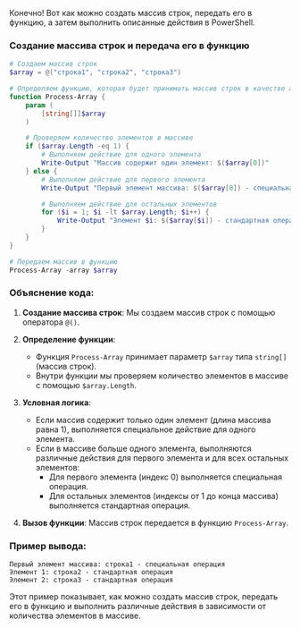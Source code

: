 Конечно! Вот как можно создать массив строк, передать его в функцию, а затем выполнить описанные действия в PowerShell.

### Создание массива строк и передача его в функцию

```powershell
# Создаем массив строк
$array = @("строка1", "строка2", "строка3")

# Определяем функцию, которая будет принимать массив строк в качестве аргумента
function Process-Array {
    param (
        [string[]]$array
    )

    # Проверяем количество элементов в массиве
    if ($array.Length -eq 1) {
        # Выполняем действие для одного элемента
        Write-Output "Массив содержит один элемент: $($array[0])"
    } else {
        # Выполняем действие для первого элемента
        Write-Output "Первый элемент массива: $($array[0]) - специальная операция"

        # Выполняем действие для остальных элементов
        for ($i = 1; $i -lt $array.Length; $i++) {
            Write-Output "Элемент $i: $($array[$i]) - стандартная операция"
        }
    }
}

# Передаем массив в функцию
Process-Array -array $array
```

### Объяснение кода:

1. **Создание массива строк**: Мы создаем массив строк с помощью оператора `@()`.

2. **Определение функции**: 
   - Функция `Process-Array` принимает параметр `$array` типа `string[]` (массив строк).
   - Внутри функции мы проверяем количество элементов в массиве с помощью `$array.Length`.

3. **Условная логика**:
   - Если массив содержит только один элемент (длина массива равна 1), выполняется специальное действие для одного элемента.
   - Если в массиве больше одного элемента, выполняются различные действия для первого элемента и для всех остальных элементов:
     - Для первого элемента (индекс 0) выполняется специальная операция.
     - Для остальных элементов (индексы от 1 до конца массива) выполняется стандартная операция.

4. **Вызов функции**: Массив строк передается в функцию `Process-Array`.

### Пример вывода:

```plaintext
Первый элемент массива: строка1 - специальная операция
Элемент 1: строка2 - стандартная операция
Элемент 2: строка3 - стандартная операция
```

Этот пример показывает, как можно создать массив строк, передать его в функцию и выполнить различные действия в зависимости от количества элементов в массиве.